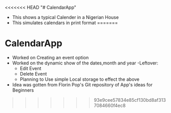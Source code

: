 <<<<<<< HEAD
"# CalendarApp"
- This shows a typical Calender in a Nigerian House
- This simulates calendars in print format
=======
# CalendarApp
- Worked on Creating an event option
- Worked on the dynamic show of the dates,month and year
-Leftover:
  - Edit Event
  - Delete Event
  - Planning to Use simple Local storage to effect the above
- Idea was gotten from Florin Pop's Git repository of App's ideas for Beginners
>>>>>>> 93e9cee57834e85cf130bd8af3137084660f4ec8
